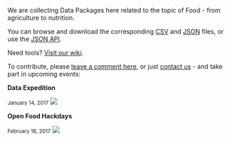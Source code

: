 We are collecting Data Packages here related to the topic of Food - from agriculture to nutrition.

You can browse and download the corresponding [CSV](https://de.wikipedia.org/wiki/CSV_(Dateiformat)) and [JSON](https://de.wikipedia.org/wiki/JavaScript_Object_Notation) files, or use the [JSON API](http://127.0.0.1:8002/api.json).

Need tools? [Visit our wiki](https://github.com/schoolofdata-swiss/datacentral/wiki).

To contribute, please [leave a comment here](https://docs.google.com/spreadsheets/d/1W27W3vuD5mj1CDWbGJhjECabRbsqVzt_8EhPJV1l5b0/edit#gid=1386834576), or just [contact us](/contact/) - and take part in upcoming events:

**Data Expedition**

<small>January 14, 2017</small> <a target="_blank" href="https://calendar.google.com/calendar/event?action=TEMPLATE&amp;tmeid=ajFhM2ZvMWVlYzZiMGx1NGtiOWhybzJyMmcgMG9ocXRtNWg0YjY1OHRrNmRrZTVoZDU3c2NAZw&amp;tmsrc=0ohqtm5h4b658tk6dke5hd57sc%40group.calendar.google.com"><img border="0" src="https://www.google.com/calendar/images/ext/gc_button1_en-GB.gif"></a>

**Open Food Hackdays**

<small>February 18, 2017</small> <a target="_blank" href="https://calendar.google.com/calendar/event?action=TEMPLATE&amp;tmeid=NjVnajZlOWc3NWhqYWI5bmM5ajZhYjlrNjhvM2liOXBjNHJqNGJiNjZoaGppb2hwNjhvM2dkMWljNCAwb2hxdG01aDRiNjU4dGs2ZGtlNWhkNTdzY0Bn&amp;tmsrc=0ohqtm5h4b658tk6dke5hd57sc%40group.calendar.google.com"><img border="0" src="https://www.google.com/calendar/images/ext/gc_button1_en-GB.gif"></a>

